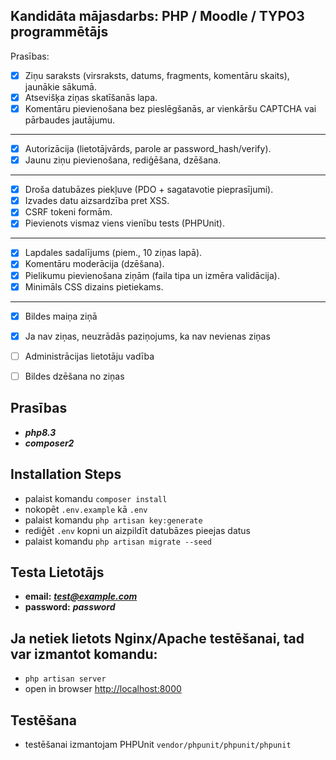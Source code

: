 ## Kandidāta mājasdarbs: PHP / Moodle / TYPO3 programmētājs

Prasības:

- [x] Ziņu saraksts (virsraksts, datums, fragments, komentāru skaits), jaunākie sākumā.
- [x] Atsevišķa ziņas skatīšanās lapa.
- [x] Komentāru pievienošana bez pieslēgšanās, ar vienkāršu CAPTCHA vai pārbaudes
jautājumu.
---
- [x] Autorizācija (lietotājvārds, parole ar password_hash/verify).
- [x] Jaunu ziņu pievienošana, rediģēšana, dzēšana.
---
- [x] Droša datubāzes piekļuve (PDO + sagatavotie pieprasījumi).
- [x] Izvades datu aizsardzība pret XSS.
- [x] CSRF tokeni formām.
- [x] Pievienots vismaz viens vienību tests (PHPUnit).
---
- [x] Lapdales sadalījums (piem., 10 ziņas lapā).
- [x] Komentāru moderācija (dzēšana).
- [x] Pielikumu pievienošana ziņām (faila tipa un izmēra validācija).
- [x] Minimāls CSS dizains pietiekams.
---


- [x] Bildes maiņa ziņā
- [x] Ja nav ziņas, neuzrādās paziņojums, ka nav nevienas ziņas
- [ ] Administrācijas lietotāju vadība
- [ ] Bildes dzēšana no ziņas


## Prasības

- ***php8.3***
- ***composer2***

## Installation Steps

- palaist komandu ```composer install```
- nokopēt ```.env.example``` kā ```.env```
- palaist komandu ```php artisan key:generate```
- rediģēt ```.env``` kopni un aizpildīt datubāzes pieejas datus
- palaist komandu ```php artisan migrate --seed```

## Testa Lietotājs

- **email:** ***test@example.com***
- **password:** ***password***

## Ja netiek lietots Nginx/Apache testēšanai, tad var izmantot komandu:

- ```php artisan server```
- open in browser [http://localhost:8000](http://localhost:8000)

## Testēšana

- testēšanai izmantojam PHPUnit ```vendor/phpunit/phpunit/phpunit```
